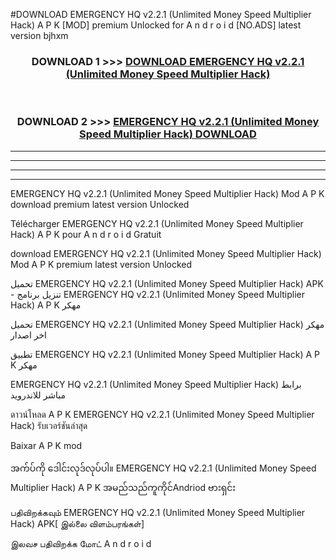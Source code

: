 #DOWNLOAD EMERGENCY HQ  v2.2.1 (Unlimited Money Speed Multiplier Hack) A P K [MOD] premium Unlocked for A n d r o i d [NO.ADS] latest version bjhxm



<div align="center">

<h3>DOWNLOAD 1 >>> <a href="https://teeasianyam.web.app?sq=EMERGENCY HQ  v2.2.1 (Unlimited Money Speed Multiplier Hack)">DOWNLOAD EMERGENCY HQ  v2.2.1 (Unlimited Money Speed Multiplier Hack) </a></h3><br>

<h3>DOWNLOAD 2 >>> <a href="https://teeasianyam.web.app?sq=EMERGENCY HQ  v2.2.1 (Unlimited Money Speed Multiplier Hack) ">EMERGENCY HQ  v2.2.1 (Unlimited Money Speed Multiplier Hack)  DOWNLOAD </a></h3>

</div>


----------------------------------------------------------

----------------------------------------------------------

----------------------------------------------------------

----------------------------------------------------------


EMERGENCY HQ  v2.2.1 (Unlimited Money Speed Multiplier Hack)  Mod A P K download premium latest version Unlocked

Télécharger EMERGENCY HQ  v2.2.1 (Unlimited Money Speed Multiplier Hack)  A P K pour A n d r o i d Gratuit

download EMERGENCY HQ  v2.2.1 (Unlimited Money Speed Multiplier Hack)  Mod A P K premium latest version Unlocked

تحميل EMERGENCY HQ  v2.2.1 (Unlimited Money Speed Multiplier Hack)  APK - تنزيل برنامج EMERGENCY HQ  v2.2.1 (Unlimited Money Speed Multiplier Hack)  A P K مهكر

تحميل EMERGENCY HQ  v2.2.1 (Unlimited Money Speed Multiplier Hack)  مهكر اخر اصدار

تطبيق EMERGENCY HQ  v2.2.1 (Unlimited Money Speed Multiplier Hack)  A P K مهكر

EMERGENCY HQ  v2.2.1 (Unlimited Money Speed Multiplier Hack)  برابط مباشر للاندرويد

ดาวน์โหลด A P K EMERGENCY HQ  v2.2.1 (Unlimited Money Speed Multiplier Hack)  รับเวอร์ชันล่าสุด

Baixar A P K mod

အက်ပ်ကို ဒေါင်းလုဒ်လုပ်ပါ။ EMERGENCY HQ  v2.2.1 (Unlimited Money Speed Multiplier Hack)  A P K အမည်သည်ကူကိုင်Andriod ဗားရှင်း

பதிவிறக்கவும் EMERGENCY HQ  v2.2.1 (Unlimited Money Speed Multiplier Hack)  APK[ இல்லை விளம்பரங்கள்] 
 
இலவச பதிவிறக்க மோட் A n d r o i d



